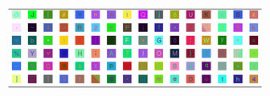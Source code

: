 <table>
<tr>
<td><img src="40.gif"></td>
<td><img src="4A.gif"></td>
<td><img src="7C.gif"></td>
<td><img src="23.gif"></td>
<td><img src="56.gif"></td>
<td><img src="6E.gif"></td>
<td><img src="3E.gif"></td>
<td><img src="74.gif"></td>
<td><img src="51.gif"></td>
<td><img src="6A.gif"></td>
<td><img src="36.gif"></td>
<td><img src="55.gif"></td>
<td><img src="4B.gif"></td>
<td><img src="3C.gif"></td>
<td><img src="53.gif"></td>
<td><img src="7A.gif"></td>
</tr>
<tr>
<td><img src="2E.gif"></td>
<td><img src="7E.gif"></td>
<td><img src="49.gif"></td>
<td><img src="3D.gif"></td>
<td><img src="52.gif"></td>
<td><img src="32.gif"></td>
<td><img src="63.gif"></td>
<td><img src="50.gif"></td>
<td><img src="69.gif"></td>
<td><img src="21.gif"></td>
<td><img src="5E.gif"></td>
<td><img src="3F.gif"></td>
<td><img src="gr3.gif"></td>
<td><img src="5A.gif"></td>
<td><img src="35.gif"></td>
<td><img src="6B.gif"></td>
</tr>
<tr>
<td><img src="77.gif"></td>
<td><img src="62.gif"></td>
<td><img src="2A.gif"></td>
<td><img src="29.gif"></td>
<td><img src="37.gif"></td>
<td><img src="5B.gif"></td>
<td><img src="72.gif"></td>
<td><img src="46.gif"></td>
<td><img src="78.gif"></td>
<td><img src="47.gif"></td>
<td><img src="30.gif"></td>
<td><img src="3A.gif"></td>
<td><img src="57.gif"></td>
<td><img src="79.gif"></td>
<td><img src="22.gif"></td>
<td><img src="61.gif"></td>
</tr>
<tr>
<td><img src="25.gif"></td>
<td><img src="59.gif"></td>
<td><img src="76.gif"></td>
<td><img src="33.gif"></td>
<td><img src="48.gif"></td>
<td><img src="3B.gif"></td>
<td><img src="41.gif"></td>
<td><img src="54.gif"></td>
<td><img src="6C.gif"></td>
<td><img src="4F.gif"></td>
<td><img src="4D.gif"></td>
<td><img src="7D.gif"></td>
<td><img src="28.gif"></td>
<td><img src="38.gif"></td>
<td><img src="gr1.gif"></td>
<td><img src="60.gif"></td>
</tr>
<tr>
<td><img src="5F.gif"></td>
<td><img src="4E.gif"></td>
<td><img src="43.gif"></td>
<td><img src="39.gif"></td>
<td><img src="73.gif"></td>
<td><img src="58.gif"></td>
<td><img src="70.gif"></td>
<td><img src="2C.gif"></td>
<td><img src="4C.gif"></td>
<td><img src="75.gif"></td>
<td><img src="42.gif"></td>
<td><img src="26.gif"></td>
<td><img src="71.gif"></td>
<td><img src="2D.gif"></td>
<td><img src="2B.gif"></td>
<td><img src="2F.gif"></td>
</tr>
<tr>
<td><img src="5D.gif"></td>
<td><img src="45.gif"></td>
<td><img src="7B.gif"></td>
<td><img src="24.gif"></td>
<td><img src="66.gif"></td>
<td><img src="gr2.gif"></td>
<td><img src="67.gif"></td>
<td><img src="27.gif"></td>
<td><img src="64.gif"></td>
<td><img src="6D.gif"></td>
<td><img src="65.gif"></td>
<td><img src="44.gif"></td>
<td><img src="6F.gif"></td>
<td><img src="31.gif"></td>
<td><img src="68.gif"></td>
<td><img src="34.gif"></td>
</tr>
</table>
